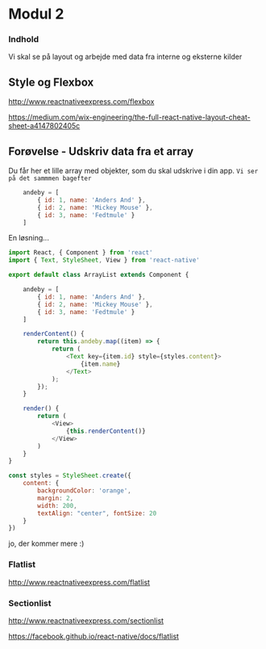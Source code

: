 # Modul 2
### Indhold
Vi skal se på layout og arbejde med data fra interne og eksterne kilder

## Style og Flexbox
http://www.reactnativeexpress.com/flexbox

https://medium.com/wix-engineering/the-full-react-native-layout-cheat-sheet-a4147802405c

## Forøvelse - Udskriv data fra et array
Du får her et lille array med objekter, som du skal udskrive i din app.
`Vi ser på det sammmen bagefter`
```javascript
    andeby = [
        { id: 1, name: 'Anders And' },
        { id: 2, name: 'Mickey Mouse' },
        { id: 3, name: 'Fedtmule' }
    ]
```

En løsning...
```javascript
import React, { Component } from 'react'
import { Text, StyleSheet, View } from 'react-native'

export default class ArrayList extends Component {

    andeby = [
        { id: 1, name: 'Anders And' },
        { id: 2, name: 'Mickey Mouse' },
        { id: 3, name: 'Fedtmule' }
    ]

    renderContent() {
        return this.andeby.map((item) => {
            return (
                <Text key={item.id} style={styles.content}>
                    {item.name}
                </Text>
            );
        });
    }

    render() {
        return (
            <View>
                {this.renderContent()}
            </View>
        )
    }
}

const styles = StyleSheet.create({
    content: {
        backgroundColor: 'orange',
        margin: 2,
        width: 200,
        textAlign: "center", fontSize: 20
    }
})
```

jo, der kommer mere :)

### Flatlist
http://www.reactnativeexpress.com/flatlist

### Sectionlist
http://www.reactnativeexpress.com/sectionlist

https://facebook.github.io/react-native/docs/flatlist

